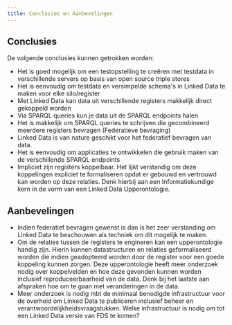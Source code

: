 ```yaml
---
title: Conclusies en Aanbevelingen
---
```

## Conclusies

De volgende conclusies kunnen getrokken worden:

- Het is goed mogelijk om een testopstelling te creëren met testdata in verschillende servers op
  basis van open source triple stores
- Het is eenvoudig om testdata en versimpelde schema's in Linked Data te maken voor elke silo/register
- Met Linked Data kan data uit verschillende registers makkelijk direct gekoppeld worden
- Via SPARQL queries kun je data uit de SPARQL endpoints halen
- Het is makkelijk om SPARQL queries te schrijven die gecombineerd meerdere registers bevragen
  (Federatieve bevraging)
- Linked Data is van nature geschikt voor het federatief bevragen van data. 
- Het is eenvoudig om applicaties te ontwikkelen die gebruik maken van de verschillende SPARQL
  endpoints
- Impliciet zijn registers koppelbaar. Het  lijkt verstandig om deze koppelingen expliciet te
  formaliseren opdat er gebouwd en vertrouwd kan worden op deze relaties. Denk hierbij aan een
  Informatiekundige kern in de vorm van een Linked Data Upperontologie.

## Aanbevelingen

- Indien federatief bevragen gewenst is dan is het zeer verstanding om Linked Data te beschouwen als
  techniek om dit mogelijk te maken.
- Om de relaties tussen de registers te engineren kan een upperontologie handig zijn. Hierin kunnen
  datastructuren en relaties geformaliseerd worden die indien geadopteerd worden door de register
  voor een goede koppeling kunnen zorgen. Deze upperontologie heeft meer onderzoek nodig over
  koppelvelden en hoe deze gevonden kunnen worden inclusief reproduceerbaarheid van de data. Denk
  bij het laatste aan afspraken hoe om te gaan met veranderingen in de data.
- Meer onderzoek is nodig mbt de minimaal benodigde infrastructuur voor de overheid om Linked Data
  te publiceren inclusief beheer en verantwoordelijkheidsvraagstukken. Welke infrastructuur is
  nodig om tot een Linked Data versie van FDS te komen?
